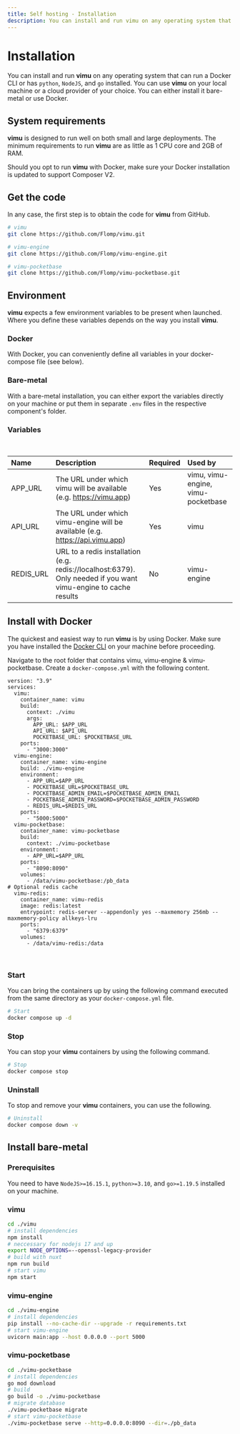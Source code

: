 ```yaml
---
title: Self hosting - Installation
description: You can install and run vimu on any operating system that can run a Docker CLI or has python, NodeJS, and go installed. You can use vimu on your local machine or a cloud provider of your choice. You can either install it bare-metal or use Docker.
---
```


# Installation

You can install and run **vimu** on any operating system that can run a Docker CLI or has ```python```, ```NodeJS```, and ```go``` installed. You can use **vimu** on your local machine or a cloud provider of your choice. You can either install it bare-metal or use Docker.

## System requirements

**vimu** is designed to run well on both small and large deployments. The minimum requirements to run **vimu** are as little as 1 CPU core and 2GB of RAM.

Should you opt to run **vimu** with Docker, make sure your Docker installation is updated to support Composer V2.

## Get the code

In any case, the first step is to obtain the code for **vimu** from GitHub.

```bash
# vimu
git clone https://github.com/Flomp/vimu.git

# vimu-engine
git clone https://github.com/Flomp/vimu-engine.git

# vimu-pocketbase
git clone https://github.com/Flomp/vimu-pocketbase.git

```

## Environment

**vimu** expects a few environment variables to be present when launched. Where you define these variables depends on the way you install **vimu**.

### Docker
With Docker, you can conveniently define all variables in your docker-compose file (see below).

### Bare-metal

With a bare-metal installation, you can either export the variables directly on your machine or put them in separate ```.env``` files in the respective component's folder.

### Variables
<br>

| Name | Description | Required | Used by |
|:---|:---|:---|:---|
| APP_URL | The URL under which vimu will be available (e.g. https://vimu.app) | Yes | vimu, vimu-engine, vimu-pocketbase |
| API_URL | The URL under which vimu-engine will be available (e.g. https://api.vimu.app) | Yes | vimu |
| REDIS_URL | URL to a redis installation (e.g. redis://localhost:6379). Only needed if you want vimu-engine to cache results | No | vimu-engine |

## Install with Docker

The quickest and easiest way to run **vimu** is by using Docker. Make sure you have installed the <a href="https://www.docker.com/products/docker-desktop">Docker CLI</a> on your machine before proceeding.

Navigate to the root folder that contains vimu, vimu-engine & vimu-pocketbase. Create a ```docker-compose.yml``` with the following content.

```yml[docker-compose.yml]
version: "3.9"
services:
  vimu:
    container_name: vimu
    build:
      context: ./vimu
      args:
        APP_URL: $APP_URL
        API_URL: $API_URL
        POCKETBASE_URL: $POCKETBASE_URL
    ports:
      - "3000:3000"
  vimu-engine:
    container_name: vimu-engine
    build: ./vimu-engine
    environment:
      - APP_URL=$APP_URL
      - POCKETBASE_URL=$POCKETBASE_URL
      - POCKETBASE_ADMIN_EMAIL=$POCKETBASE_ADMIN_EMAIL
      - POCKETBASE_ADMIN_PASSWORD=$POCKETBASE_ADMIN_PASSWORD
      - REDIS_URL=$REDIS_URL
    ports:
      - "5000:5000"
  vimu-pocketbase:
    container_name: vimu-pocketbase
    build:
      context: ./vimu-pocketbase
    environment:
      - APP_URL=$APP_URL
    ports:
      - "8090:8090"
    volumes:
      - /data/vimu-pocketbase:/pb_data
# Optional redis cache 
  vimu-redis:
    container_name: vimu-redis
    image: redis:latest
    entrypoint: redis-server --appendonly yes --maxmemory 256mb --maxmemory-policy allkeys-lru
    ports:
      - "6379:6379"
    volumes:
      - /data/vimu-redis:/data
```
<br>

### Start

You can bring the containers up by using the following command executed from the same directory as your ```docker-compose.yml``` file.

```bash
# Start
docker compose up -d
```

### Stop

You can stop your **vimu** containers by using the following command.

```bash
# Stop
docker compose stop
```

### Uninstall

To stop and remove your **vimu** containers, you can use the following.

```bash
# Uninstall
docker compose down -v
```

## Install bare-metal

### Prerequisites

You need to have ```NodeJS>=16.15.1```, ```python>=3.10```, and ```go>=1.19.5``` installed on your machine.

### vimu

```bash
cd ./vimu
# install dependencies
npm install
# neccessary for nodejs 17 and up
export NODE_OPTIONS=--openssl-legacy-provider
# build with nuxt
npm run build
# start vimu
npm start
```

### vimu-engine

```bash
cd ./vimu-engine
# install dependencies
pip install --no-cache-dir --upgrade -r requirements.txt
# start vimu-engine
uvicorn main:app --host 0.0.0.0 --port 5000
```

### vimu-pocketbase

```bash
cd ./vimu-pocketbase
# install dependencies
go mod download
# build
go build -o ./vimu-pocketbase
# migrate database
./vimu-pocketbase migrate
# start vimu-pocketbase
./vimu-pocketbase serve --http=0.0.0.0:8090 --dir=./pb_data
```